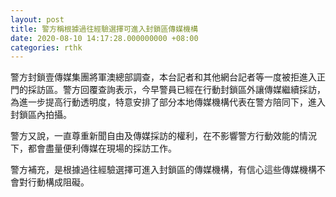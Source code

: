 ```yaml
---
layout: post
title: 警方稱根據過往經驗選擇可進入封鎖區傳媒機構
date: 2020-08-10 14:17:28.000000000 +08:00
categories: rthk
---
```


警方封鎖壹傳媒集團將軍澳總部調查，本台記者和其他網台記者等一度被拒進入正門的採訪區。警方回覆查詢表示，今早警員已經在行動封鎖區外讓傳媒繼續採訪，為進一步提高行動透明度，特意安排了部分本地傳媒機構代表在警方陪同下，進入封鎖區內拍攝。

警方又說，一直尊重新聞自由及傳媒採訪的權利，在不影響警方行動效能的情況下，都會盡量便利傳媒在現場的採訪工作。

警方補充，是根據過往經驗選擇可進入封鎖區的傳媒機構，有信心這些傳媒機構不會對行動構成阻礙。
